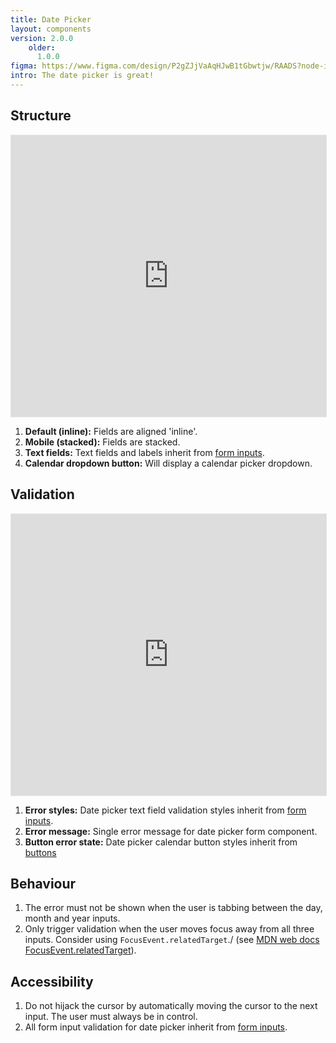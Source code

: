 ```yaml
---
title: Date Picker
layout: components
version: 2.0.0
    older:
      1.0.0
figma: https://www.figma.com/design/P2gZJjVaAqHJwB1tGbwtjw/RAADS?node-id=5178-8295&t=DaQuC2pMFYEZZcOO-1
intro: The date picker is great!
---
```


## Structure

<iframe style="border: 1px solid rgba(0, 0, 0, 0.1);" width="100%" height="450" src="https://www.figma.com/embed?embed_host=share&url=https%3A%2F%2Fwww.figma.com%2Fproto%2FpC6ZhE3ixUPT7MbTPPaVc0%2FRAADS-visual-examples%3Fnode-id%3D1-65%26t%3DFprFJtU0BJbww0zq-1%26scaling%3Dmin-zoom%26page-id%3D0%253A1&hide-ui=1" allowfullscreen></iframe>

1. **Default (inline):** Fields are aligned 'inline'.
1. **Mobile (stacked):** Fields are stacked.
1. **Text fields:** Text fields and labels inherit from [form inputs]({{site.baseurl}}/components/form-inputs).
1. **Calendar dropdown button:** Will display a calendar picker dropdown.

## Validation

<iframe style="border: 1px solid rgba(0, 0, 0, 0.1);" width="100%" height="450" src="https://www.figma.com/embed?embed_host=share&url=https%3A%2F%2Fwww.figma.com%2Fproto%2FpC6ZhE3ixUPT7MbTPPaVc0%2FRAADS-visual-examples%3Fnode-id%3D44-1178%26t%3DylD63g8qa222Va07-1%26scaling%3Dmin-zoom%26page-id%3D0%253A1&hide-ui=1" allowfullscreen></iframe>

1. **Error styles:** Date picker text field validation styles inherit from [form inputs]({{site.baseurl}}/components/form-inputs).
1. **Error message:** Single error message for date picker form component.
3. **Button error state:** Date picker calendar button styles inherit from [buttons]({{site.baseurl}}/components/buttons)

## Behaviour

1. The error must not be shown when the user is tabbing between the day, month and year inputs.
1. Only trigger validation when the user moves focus away from all three inputs. Consider using `FocusEvent.relatedTarget`./ (see [MDN web docs FocusEvent.relatedTarget](https://developer.mozilla.org/en-US/docs/Web/API/FocusEvent/relatedTarget)).


## Accessibility

1. Do not hijack the cursor by automatically moving the cursor to the next input. The user must always be in control.
1. All form input validation for date picker inherit from [form inputs]({{site.baseurl}}/components/form-inputs). 
